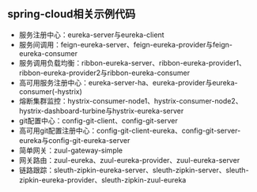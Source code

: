 ## spring-cloud相关示例代码

* 服务注册中心：eureka-server与eureka-client
* 服务间调用：feign-eureka-server、feign-eureka-provider与feign-eureka-consumer
* 服务调用负载均衡：ribbon-eureka-server、ribbon-eureka-provider1、ribbon-eureka-provider2与ribbon-eureka-consumer
* 高可用服务注册中心：eureka-server-ha、eureka-provider与eureka-consumer(-hystrix)
* 熔断集群监控：hystrix-consumer-node1、hystrix-consumer-node2、hystrix-dashboard-turbine与hystrix-eureka-server
* git配置中心：config-git-client、config-git-server
* 高可用git配置注册中心：config-git-client-eureka、config-git-server-eureka与config-git-eureka-server
* 简单网关：zuul-gateway-simple
* 网关路由：zuul-eureka、zuul-eureka-provider、zuul-eureka-server
* 链路跟踪：sleuth-zipkin-eureka-server、sleuth-zipkin-server、sleuth-zipkin-eureka-provider、sleuth-zipkin-zuul-eureka


